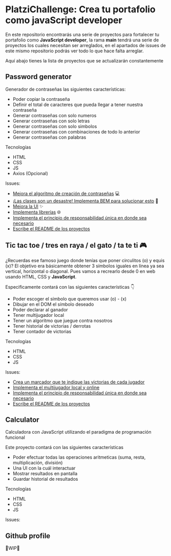 # PlatziChallenge: Crea tu portafolio como javaScript developer

En este repositorio encontrarás una serie de proyectos para fortalecer tu portafolio como **JavaScript developer**, la rama **main** tendrá una serie de proyectos los cuales necesitan ser arreglados, en el apartados de issues de este mismo repositorio podrás ver todo lo que hace falta arreglar.

Aquí abajo tienes la lista de proyectos que se actualizarán constantemente

## Password generator

Generador de contraseñas las siguientes características:

- Poder copiar la contraseña
- Definir el total de caracteres que pueda llegar a tener nuestra contraseña
- Generar contraseñas con solo numeros
- Generar contraseñas con solo letras
- Generar contraseñas con solo simbolos
- Generar contraseñas con combinaciones de todo lo anterior
- Generar contraseñas con palabras

Tecnologías

- HTML
- CSS
- JS
- Axios (Opcional)

Issues:

- [Mejora el algoritmo de creación de contraseñas](https://github.com/LeoCode0/PlatziChallenge--js-dev/issues/3) 💻
- [¡Las clases son un desastre! Implementa BEM para solucionar esto](https://github.com/LeoCode0/PlatziChallenge--js-dev/issues/4) 🎨
- [Mejora la UI](https://github.com/LeoCode0/PlatziChallenge--js-dev/issues/5) ✨
- [Implementa librerías](https://github.com/LeoCode0/PlatziChallenge--js-dev/issues/6) 🌐
- [Implementa el principio de responsabilidad única en donde sea necesario](https://github.com/LeoCode0/PlatziChallenge--js-dev/issues/14)
- [Escribe el README de los proyectos](https://github.com/LeoCode0/PlatziChallenge--js-dev/issues/13)
## Tic tac toe / tres en raya / el gato / ta te ti 🎮

¿Recuerdas ese famoso juego donde tenías que poner circulitos (o) y equis (x)? El objetivo era básicamente obtener 3 símbolos iguales en línea ya sea vertical, horizontal o diagonal. Pues vamos a recrearlo desde 0 en web usando HTML, CSS y **JavaScript**.

Especificamente contará con las siguientes características 👇

- Poder escoger el símbolo que queremos usar (o) - (x)
- Dibujar en el DOM el símbolo deseado
- Poder declarar al ganador
- Tener multijugador local
- Tener un algoritmo que juegue contra nosotros
- Tener historial de victorias / derrotas
- Tener contador de victorias

Tecnologías

- HTML
- CSS
- JS

Issues:

- [Crea un marcador que te indique las victorias de cada jugador](https://github.com/LeoCode0/PlatziChallenge--js-dev/issues/16)
- [Implementa el multijugador local y online](https://github.com/LeoCode0/PlatziChallenge--js-dev/issues/15)
- [Implementa el principio de responsabilidad única en donde sea necesario](https://github.com/LeoCode0/PlatziChallenge--js-dev/issues/14)
- [Escribe el README de los proyectos](https://github.com/LeoCode0/PlatziChallenge--js-dev/issues/13)

## Calculator

Calculadora con JavaScript utilizando el paradigma de programación funcional

Este proyecto contará con las siguientes características

- Poder efectuar todas las operaciones aritmeticas (suma, resta, multiplicación, división)
- Una UI con la cuál interactuar
- Mostrar resultados en pantalla
- Guardar historial de resultados

Tecnologías

- HTML
- CSS
- JS

Issues:

## Github profile

🚧WIP🚧
